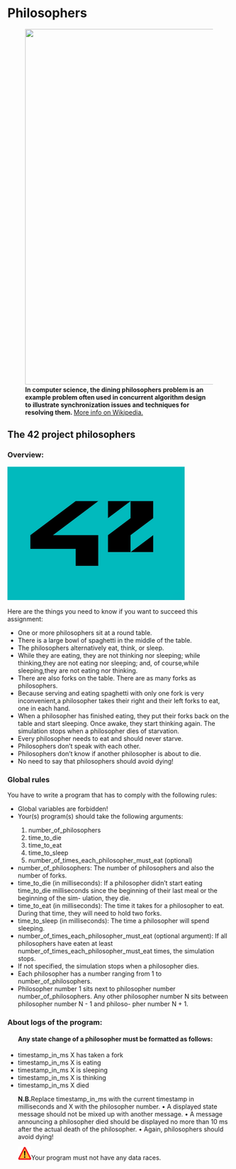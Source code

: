  <h1>Philosophers</h1>
<figure>
  <img src="https://austingwalters.com/wp-content/uploads/2014/05/Dining_philosophers.png" width="800" height="800 alt=" 5 Philosophers">
  <figcaption><strong>In computer science, the dining philosophers problem is an example problem often used in concurrent algorithm design to illustrate synchronization issues and techniques for resolving them. </strong>
  <a href="https://en.wikipedia.org/wiki/Dining_philosophers_problem" target="_blank" > More info on Wikipedia.</a>
  </figcaption> 
</figure>
<section>
<h2>The 42 project philosophers </h2> 
<h3> Overview: </h3>
 <img src="img/42" width="400" height="300" alt=" 42 School">
<p> Here are the things you need to know if you want to succeed this assignment:</p>
<ul>
<li>One or more philosophers sit at a round table.</li>
<li>There is a large bowl of spaghetti in the middle of the table.</li>
<li> The philosophers alternatively eat, think, or sleep.</li>
<li> While they are eating, they are not thinking nor sleeping; while thinking,they are not eating nor sleeping; and, of course,while sleeping,they are not eating nor thinking.</li>
<li> There are also forks on the table. There are as many forks as philosophers.</li>
<li> Because serving and eating spaghetti with only one fork is very inconvenient,a philosopher takes their right and their left forks to eat, one in each hand.</li>
<li> When a philosopher has finished eating, they put their forks back on the table and start sleeping. Once awake, they start thinking again. The simulation stops when a philosopher dies of starvation.</li>
<li> Every philosopher needs to eat and should never starve.</li>
<li> Philosophers don’t speak with each other.</li>
<li> Philosophers don’t know if another philosopher is about to die.</li>
<li> No need to say that philosophers should avoid dying!</li>
</ul>
<h3>Global rules</h3>
<p>You have to write a program that has to comply with the following rules:</p>
<ul>
<li>Global variables are forbidden!</li>
<li>Your(s) program(s) should take the following arguments:</li>
<ol> 
  <li>number_of_philosophers</li>
  <li>time_to_die </li>
  <li>time_to_eat </li>
  <li>time_to_sleep</li>
 <li>number_of_times_each_philosopher_must_eat (optional) </li>
</ol>
<li>number_of_philosophers: The number of philosophers and also the number of forks.</li>
<li>time_to_die (in milliseconds): If a philosopher didn’t start eating time_to_die milliseconds since the beginning of their last meal or the beginning of the sim- ulation, they die.</li>
<li>time_to_eat (in milliseconds): The time it takes for a philosopher to eat. During that time, they will need to hold two forks.</li>
<li>time_to_sleep (in milliseconds): The time a philosopher will spend sleeping.</li>
<li>number_of_times_each_philosopher_must_eat (optional argument): If all philosophers have eaten at least number_of_times_each_philosopher_must_eat times, the simulation stops.</li>
<li>If not specified, the simulation stops when a philosopher dies.</li>
<li>Each philosopher has a number ranging from 1 to number_of_philosophers.</li>
<li>Philosopher number 1 sits next to philosopher number number_of_philosophers. Any other philosopher number N sits between philosopher number N - 1 and philoso- pher number N + 1.</li>
</ul>
<h3>About logs of the program:</h3>
<ul> <h4>Any state change of a philosopher must be formatted as follows:</h4>
  <li>timestamp_in_ms X has taken a fork</li>
  <li>timestamp_in_ms X is eating</li>
  <li>timestamp_in_ms X is sleeping</li>
  <li>timestamp_in_ms X is thinking</li>
  <li>timestamp_in_ms X died </li>
   <p><strong>N.B.</strong>Replace timestamp_in_ms with the current timestamp in milliseconds and X with the philosopher number. • A displayed state message should not be mixed up with another message. • A message announcing a philosopher died should be displayed no more than 10 ms after the actual death of the philosopher. • Again, philosophers should avoid dying!</p> 
  <img src="img/images.png" width="30" height="30" alt="Danger">Your program must not have any data races.
</ul>
</section>
